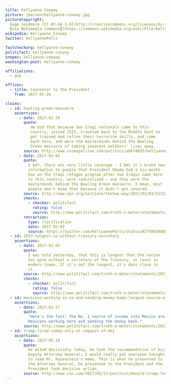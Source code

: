```yaml
---
title: Kellyanne Conway
picture: /person/kellyanne-conway.jpg
pictureCopyright:
  Gage Skidmore [CC BY-SA 3.0](http://creativecommons.org/licenses/by-sa/3.0),
  [via Wikimedia Commons](https://commons.wikimedia.org/wiki/File:Kellyanne_Conway_by_Gage_Skidmore_3.jpg)
wikipedia: Kellyanne_Conway
twitter: KellyannePolls

factcheckorg: kellyanne-conway
politifact: kellyanne-conway
snopes: kellyanne-conway
washington-post: kellyanne-conway

affiliations:
  - gop

offices:
  - title: Counselor to the President
    from: 2017-01-20

claims:
  - id: bowling-green-massacre
    assertions:
      - date: 2017-01-29
        quote:
           He did that because two Iraqi nationals came to this
           country, joined ISIS, traveled back to the Middle East to
           get trained and refine their terrorism skills, and come
           back here, and were the masterminds behind the Bowling
           Green massacre of taking innocent soldiers' lives away.
        source: http://www.cosmopolitan.com/politics/a8674035/kellyanne-conway-bowling-green-massacre-repeat/
      - date: 2017-02-02
        quote:
          I bet, there was very little coverage — I bet it's brand new
          information to people that President Obama had a six-month
          ban on the Iraqi refugee program after two Iraqis came here
          to this country, were radicalized — and they were the
          masterminds behind the Bowling Green massacre. I mean, most
          people don't know that because it didn't get covered.
        source: http://www.npr.org/sections/thetwo-way/2017/02/03/513222852/bogus-bowling-green-massacre-claim-snarls-trump-adviser-conway
        checks:
          - checker: politifact
            rating: false
            source: http://www.politifact.com/truth-o-meter/statements/2017/feb/03/kellyanne-conway/fact-checking-kellyanne-conways-bowling-green-mass/
        retraction:
          type: clarification
          date: 2017-02-03
          source: https://twitter.com/KellyannePolls/status/827505588808667136
  - id: 2017-longest-us-without-treasury-secretary
    assertions:
      - date: 2017-02-02
        quote:
          I was told yesterday, that this is longest that the nation
          has gone without a secretary of the Treasury, at least in
          modern times. If it's not the longest, it's darn close to
          it.
        source: http://www.politifact.com/truth-o-meter/statements/2017/feb/02/kellyanne-conway/longest-united-states-has-gone-without-secretary-t/
        checks:
          - checker: politifact
            rating: false
            source: http://www.politifact.com/truth-o-meter/statements/2017/feb/02/kellyanne-conway/longest-united-states-has-gone-without-secretary-t/
  - id: mexicans-working-in-us-and-sending-money-home-largest-source-of-income
    assertions:
      - date: 2017-01-27
        quote:
          "Here's the fact: The No. 1 source of income into Mexico are
          Mexicans working here and sending the money back."
        source: http://www.politifact.com/truth-o-meter/statements/2017/jan/30/kellyanne-conway/kellyanne-conway-incorrect-worker-remittances-mexi/
  - id: trump-fired-comey-only-at-request-of-doj
    assertions:
      - date: 2017-05-10
        quote:
          He acted decisively today, he took the recommendation of his
          Deputy Attorney General… I would really ask everyone tonight
          to read Mr. Rosenstein's memo. This is what he presented to
          the Attorney General, he presented to the President and the
          President took decisive action.
        source: http://www.cnn.com/2017/05/12/politics/donald-trump-lester-holt/index.html
---
```

